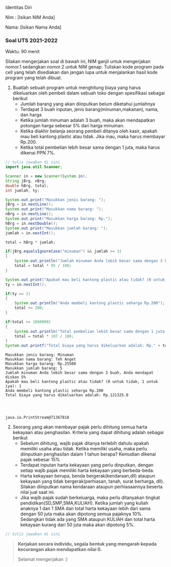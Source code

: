 Identitas Diri

Nim : [Isikan NIM Anda]

Nama: [Isikan Nama Anda]

### Soal UTS 2021-2022
Waktu: 90 menit

Silakan mengerjakan soal di bawah ini, NIM ganjil untuk mengerjakan nomor.1 sedangkan nomor.2 untuk NIM genap. Tuliskan
kode program pada cell yang telah disediakan dan jangan lupa untuk menjalankan hasil kode program yang telah dibuat.

1. Buatlah sebuah program untuk menghitung biaya yang harus dikeluarkan oleh pembeli dalam sebuah toko dengan spesifikasi sebagai berikut
    + Jumlah barang yang akan diinputkan belum diketahui jumlahnya
    + Terdapat 3 buah inputan, jenis barang(minuman,makanan), nama, dan harga
    + Ketika jumlah minuman adalah 3 buah, maka akan mendapatkan potongan harga sebesar 5% dari harga minuman.
    + Ketika diakhir belanja seorang pembeli ditanya oleh kasir, apakah mau beli kantong plastic atau tidak. Jika mau, maka harus membayar Rp.200.
    + Ketika total pembelian lebih besar sama dengan 1 juta, maka harus dikenai PPN 7%.


```Java
// tulis jawaban di sini
import java.util.Scanner;

Scanner in = new Scanner(System.in);
String jBrg, nBrg;
double hBrg, total;
int jumlah, ty;

System.out.print("Masukkan jenis barang: ");
jBrg = in.nextLine();
System.out.print("Masukkan nama barang: ");
nBrg = in.nextLine();
System.out.print("Masukkan harga barang: Rp.");
hBrg = in.nextDouble();
System.out.print("Masukkan jumlah barang: ");
jumlah = in.nextInt();

total = hBrg * jumlah;

if(jBrg.equalsIgnoreCase("minuman") && jumlah >= 3)
{
    System.out.println("Jumlah minuman Anda lebih besar sama dengan 3 buah, Anda mendapat diskon 5%");
    total = total * 95 / 100;
}

System.out.print("Apakah mau beli kantong plastic atau tidak? (0 untuk tidak, 1 untuk iya): ");
ty = in.nextInt();

if(ty == 1)
{
    System.out.println("Anda membeli kantong plastic seharga Rp.200");
    total += 200;
}

if(total >= 1000000)
{
    System.out.println("Total pembelian lebih besar sama dengan 1 juta, Anda mendapat PPN 7%");
    total = total * 107 / 100;
}
System.out.printf("Total biaya yang harus dikeluarkan adalah: Rp." + total);
```

    Masukkan jenis barang: Minuman
    Masukkan nama barang: Teh Anget
    Masukkan harga barang: Rp.25500
    Masukkan jumlah barang: 5
    Jumlah minuman Anda lebih besar sama dengan 3 buah, Anda mendapat diskon 5%
    Apakah mau beli kantong plastic atau tidak? (0 untuk tidak, 1 untuk iya): 1
    Anda membeli kantong plastic seharga Rp.200
    Total biaya yang harus dikeluarkan adalah: Rp.121325.0




    java.io.PrintStream@71367818



2.	Seorang yang akan membayar pajak perlu dihitung semua harta kekayaan atau penghasilan. Kriteria yang dapat dihitung adalah sebagai berikut
    + Sebelum dihitung, wajib pajak ditanya terlebih dahulu apakah memiliki usaha atau tidak. Ketika memiliki usaha, maka perlu diinputkan penghasilan dalam 1 tahun berapa? Kemudian dikenai pajak sebesar 15%
    + Terdapat inputan harta kekayaan yang perlu dinputkan, dengan setiap wajib pajak memiliki harta kekayaan yang berbeda-beda.
    + Harta kekayaan berupa, benda bergerak(kendaraan,dll) ataupun kekayaan yang tidak bergerak(perhiasan, tanah, surat berharga, dll). Silakan diinputkan nama kendaraan ataupun perhiasaannya beserta nilai jual saat ini.
    + Jika wajib pajak sudah berkeluarga, maka perlu ditanyakan tingkat pendidikan(SD,SMP,SMA,KULIAH). Ketika jumlah yang kuliah anaknya 1 dan 1 SMA dan total harta kekayaan lebih dari sama dengan 50 juta maka akan dipotong semua pajaknya 10%. Sedangkan tidak ada yang SMA ataupun KULIAH dan total harta kekayaan kurang dari 50 juta maka akan dipotong 5%.


```Java
// tulis jawaban di sini

```

> **Kerjakan secara individu, segala bentuk yang mengarah kepada kecurangan akan mendapatkan nilai 0.**
>
> Selamat mengerjakan :)

